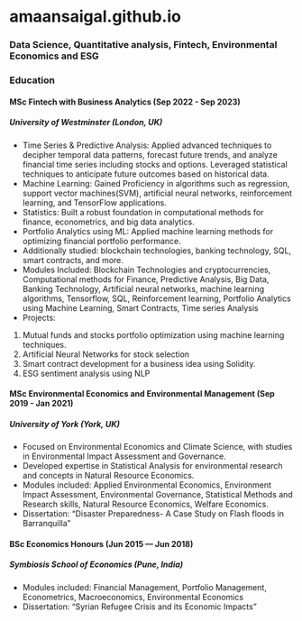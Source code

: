 # amaansaigal.github.io

### Data Science, Quantitative analysis, Fintech, Environmental Economics and ESG

### Education
#### MSc Fintech with Business Analytics (Sep 2022 - Sep 2023)
##### University of Westminster (London, UK)

- Time Series & Predictive Analysis: Applied advanced techniques to decipher temporal data patterns, forecast future trends, and analyze 
  financial time series including stocks and options. Leveraged statistical techniques to anticipate future outcomes based on historical 
  data.
- Machine Learning: Gained Proficiency in algorithms such as regression, support vector machines(SVM), artificial neural networks, 
  reinforcement learning, and TensorFlow applications.
- Statistics: Built a robust foundation in computational methods for finance, econometrics, and big data analytics.
- Portfolio Analytics using ML: Applied machine learning methods for optimizing financial portfolio performance.
- Additionally studied: blockchain technologies, banking technology, SQL, smart contracts, and more.
- Modules Included: Blockchain Technologies and cryptocurrencies, Computational methods for Finance, Predictive Analysis, Big Data, Banking 
  Technology, Artificial neural networks, machine learning algorithms, Tensorflow, SQL, Reinforcement learning, Portfolio Analytics 
  using Machine Learning, Smart Contracts, Time series Analysis
- Projects:
1) Mutual funds and stocks portfolio optimization using machine learning techniques.
2) Artificial Neural Networks for stock selection
3) Smart contract development for a business idea using Solidity.
4) ESG sentiment analysis using NLP

#### MSc Environmental Economics and Environmental Management (Sep 2019 - Jan 2021)
##### University of York (York, UK)

- Focused on Environmental Economics and Climate Science, with studies in Environmental Impact Assessment and Governance.
- Developed expertise in Statistical Analysis for environmental research and concepts in Natural Resource Economics.
- Modules included: Applied Environmental Economics, Environment Impact Assessment, Environmental Governance, Statistical Methods and       
  Research skills, Natural Resource Economics, Welfare Economics.
- Dissertation: “Disaster Preparedness- A Case Study on Flash floods in Barranquilla”

#### BSc Economics Honours (Jun 2015 — Jun 2018)
##### Symbiosis School of Economics (Pune, India)

- Modules included: Financial Management, Portfolio Management, Econometrics, Macroeconomics, Environmental Economics 
- Dissertation: “Syrian Refugee Crisis and its Economic Impacts”
